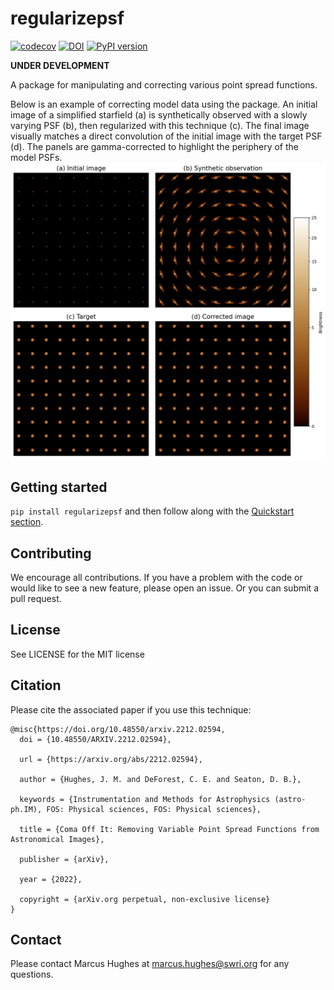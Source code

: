# regularizepsf
[![codecov](https://codecov.io/gh/punch-mission/psfpy/branch/main/graph/badge.svg?token=pn4NTO70I9)](https://codecov.io/gh/punch-mission/psfpy)
[![DOI](https://zenodo.org/badge/555583385.svg)](https://zenodo.org/badge/latestdoi/555583385)
[![PyPI version](https://badge.fury.io/py/regularizepsf.svg)](https://badge.fury.io/py/regularizepsf)

**UNDER DEVELOPMENT**

A package for manipulating and correcting various point spread functions.

Below is an example of correcting model data using the package. An initial image of a simplified starfield (a) is synthetically observed with a slowly
varying PSF (b), then regularized with this technique (c). The final image visually matches a direct convolution of
the initial image with the target PSF (d). The panels are gamma-corrected to highlight the periphery of the model PSFs.
![Example result image](model_example.png)



## Getting started

`pip install regularizepsf` and then follow along with the [Quickstart section](https://punch-mission.github.io/regularizepsf/quickstart.html). 

## Contributing
We encourage all contributions. If you have a problem with the code or would like to see a new feature, please open an issue. Or you can submit a pull request. 

## License
See LICENSE for the MIT license

## Citation
Please cite the associated paper if you use this technique: 

```
@misc{https://doi.org/10.48550/arxiv.2212.02594,
  doi = {10.48550/ARXIV.2212.02594},
  
  url = {https://arxiv.org/abs/2212.02594},
  
  author = {Hughes, J. M. and DeForest, C. E. and Seaton, D. B.},
  
  keywords = {Instrumentation and Methods for Astrophysics (astro-ph.IM), FOS: Physical sciences, FOS: Physical sciences},
  
  title = {Coma Off It: Removing Variable Point Spread Functions from Astronomical Images},
  
  publisher = {arXiv},
  
  year = {2022},
  
  copyright = {arXiv.org perpetual, non-exclusive license}
}

```

## Contact
Please contact Marcus Hughes at [marcus.hughes@swri.org](mailto:marcus.hughes@swri.org) for any questions.
